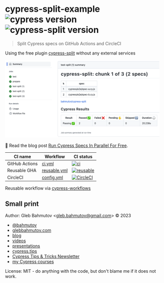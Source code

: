 # cypress-split-example ![cypress version](https://img.shields.io/badge/cypress-13.3.0-brightgreen) ![cypress-split version](https://img.shields.io/badge/cypress--split-1.15.4-brightgreen)

> Split Cypress specs on GitHub Actions and CircleCI

Using the free plugin [cypress-split](https://github.com/bahmutov/cypress-split) without any external services

![Cypress split on GitHub Actions](./images/split.png)

📝 Read the blog post [Run Cypress Specs In Parallel For Free](https://glebbahmutov.com/blog/cypress-parallel-free/).

<!-- prettier-ignore-start -->
CI name | Workflow | CI status
--- | --- | ---
GitHub Actions | [ci.yml](./.github/workflows/ci.yml) | [![ci](https://github.com/bahmutov/cypress-split-example/actions/workflows/ci.yml/badge.svg?branch=main)](https://github.com/bahmutov/cypress-split-example/actions/workflows/ci.yml)
Reusable GHA | [reusable.yml](./.github/workflows/reusable.yml) | [![reusable](https://github.com/bahmutov/cypress-split-example/actions/workflows/reusable.yml/badge.svg?branch=main)](https://github.com/bahmutov/cypress-split-example/actions/workflows/reusable.yml)
CircleCI | [config.yml](./.circleci/config.yml) | [![CircleCI](https://dl.circleci.com/status-badge/img/gh/bahmutov/cypress-split-example/tree/main.svg?style=svg&circle-token=dfde227842eaaf720046feeb8ada7cd419732634)](https://dl.circleci.com/status-badge/redirect/gh/bahmutov/cypress-split-example/tree/main)
<!-- prettier-ignore-end -->

Reusable workflow via [cypress-workflows](https://github.com/bahmutov/cypress-workflows)

## Small print

Author: Gleb Bahmutov &lt;gleb.bahmutov@gmail.com&gt; &copy; 2023

- [@bahmutov](https://twitter.com/bahmutov)
- [glebbahmutov.com](https://glebbahmutov.com)
- [blog](https://glebbahmutov.com/blog)
- [videos](https://www.youtube.com/glebbahmutov)
- [presentations](https://slides.com/bahmutov)
- [cypress.tips](https://cypress.tips)
- [Cypress Tips & Tricks Newsletter](https://cypresstips.substack.com/)
- [my Cypress courses](https://cypress.tips/courses)

License: MIT - do anything with the code, but don't blame me if it does not work.
